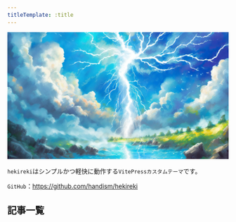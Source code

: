 ```yaml
---
titleTemplate: :title
---
```


<script setup>
import { data as posts } from '../.vitepress/theme/components/posts.data.mjs'
import { withBase } from 'vitepress'

const tagSet = new Set() // タグを格納するためのセット

posts.forEach((data) => {
  // tags:がある場合は配列からセットに格納していく
  if (data.frontmatter && data.frontmatter.tags && Array.isArray(data.frontmatter.tags)) {
    data.frontmatter.tags.forEach((tag) => tagSet.add(tag))
  }
})
</script>

<style scoped>
.post-card-container {
  display: flex;
  flex-wrap: wrap;
  box-sizing: border-box;
  margin: 0 auto;
}

.post-card {
  width: calc(33.33% - 32px);
  border: 1px solid #ccc;
  border-radius: 8px;
  padding: 16px;
  margin: 16px;
  text-align: center;
  box-sizing: border-box;
  text-decoration: none;
  display: flex;
  flex-direction: column;
}

.thumbnail {
  max-width: 100%;
  height: auto;
  border-radius: 4px;
  mix-blend-mode: normal;
  transition: .5s; 
}

.thumbnail:hover {
  mix-blend-mode: var(--mix-brend-mode);
}

.post-title {
  margin: 0;
  padding: 0;
  margin-top: 8px;
  font-size: 16px;
  border: none;
}

@media (max-width: 767px) {
  .post-card-container {
    flex-direction: column;
    align-items: stretch;
  }

  .post-card {
    width: 90%;
  }
}
</style>


![トップ画像](./public/site-image.webp)

`hekireki`はシンプルかつ軽快に動作する`VitePressカスタムテーマ`です。

`GitHub`：https://github.com/handism/hekireki


## 記事一覧

<div class="post-card-container">
<template v-for="post of posts">
    <a :href="withBase(post.url)" class="post-card">
      <img :src="post.frontmatter.image" alt="Post Thumbnail" class="thumbnail" width="2688" height="1536" />
      <h2 class="post-title">{{ post.frontmatter.title }}</h2>
    </a>
</template>
</div>